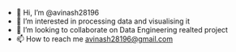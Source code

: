 - 👋 Hi, I’m @avinash28196
- 👀 I’m interested in processing data and visualising it 
- 💞️ I’m looking to collaborate on Data Engineering realted project
- 📫 How to reach me avinash28196@gmail.com

<!---
avinash28196/avinash28196 is a ✨ special ✨ repository because its `README.md` (this file) appears on your GitHub profile.
You can click the Preview link to take a look at your changes.
--->
